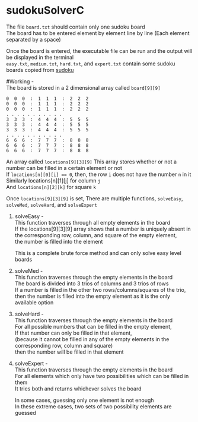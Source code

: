 # sudokuSolverC

The file `board.txt` should contain only one sudoku board  
The board has to be entered element by element line by line (Each element separated by a space)  
  
Once the board is entered, the executable file can be run and the output will be displayed in the terminal  
`easy.txt`, `medium.txt`, `hard.txt`, and `expert.txt` contain some sudoku boards copied from [sudoku](sudoku.com)  

#Working -  
The board is stored in a 2 dimensional array called `board[9][9]`  
  
`0  0  0  :  1  1  1  :  2  2  2`   
`0  0  0  :  1  1  1  :  2  2  2`  
`0  0  0  :  1  1  1  :  2  2  2`  
`. . . . . . . . . . .   `  
`3  3  3  :  4  4  4  :  5  5  5`  
`3  3  3  :  4  4  4  :  5  5  5`  
`3  3  3  :  4  4  4  :  5  5  5`  
`. . . . . . . . . . .   `  
`6  6  6  :  7  7  7  :  8  8  8`  
`6  6  6  :  7  7  7  :  8  8  8`  
`6  6  6  :  7  7  7  :  8  8  8`  
  
An array called `locations[9][3][9]`
	This array stores whether or not a number can be filled in a certain element or not  
	If `locations[n][0][i] == 0`, then, the row `i` does not have the number `n` in it  
	Similarly locations[n][1][j] for column `j`  
	And `locations[n][2][k]` for square `k`  
  
Once `locations[9][3][9]` is set,
There are multiple functions, `solveEasy`, `solveMed`, `solveHard`, and `solveExpert`  
1) solveEasy -  
	This function traverses through all empty elements in the board   
	If the locations[9][3][9] array shows that a number is uniquely absent in  
	the corresponding row, column, and square of the empty element,  
	the number is filled into the element  
	  
	This is a complete brute force method and can only solve easy level boards  
	  
2) solveMed -  
	This function traverses through the empty elements in the board  
	The board is divided into 3 trios of columns and 3 trios of rows  
	If a number is filled in the other two rows/columns/squares of the trio,  
	then the number is filled into the empty element as it is the only available option  
  
3) solveHard -  
	This function traverses through the empty elements in the board  
	For all possible numbers that can be filled in the empty element,  
	If that number can only be filled in that element,  
		(because it cannot be filled in any of the empty elements in the  
		corresponding row, column and square)  
	then the number will be filled in that element  

4) solveExpert -  
	This function traverses through the empty elements in the board  
	For all elements which only have two possibilities which can be filled in them  
	It tries both and returns whichever solves the board  
	  
	In some cases, guessing only one element is not enough  
	In these extreme cases, two sets of two possibility elements are guessed
